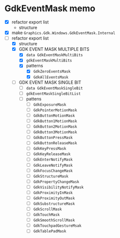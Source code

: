 GdkEventMask memo
=================

* [x] refactor export list
	+ structure
* [x] make `Graphics.Gdk.Windows.GdkEventMask.Internal`
* [ ] refactor export list
	+ [x] structure
	+ [x] GDK EVENT MASK MULTIPLE BITS
		- [x] `data GdkEventMaskMultiBits`
		- [x] `gdkEventMaskMultiBits`
		- [x] patterns
			* [x] `GdkZeroEventsMask`
			* [x] `GdkAllEventsMask`
	+ [ ] GDK EVENT MASK SINGLE BIT
		- [ ] `data GdkEventMaskSingleBit`
		- [ ] `gdkEventMaskSingleBitList`
		- [ ] pattens
			* [ ] `GdkExposureMask`
			* [ ] `GdkPointerMotionMask`
			* [ ] `GdkButtonMotionMask`
			* [ ] `GdkButton1MotionMask`
			* [ ] `GdkButton2MotionMask`
			* [ ] `GdkButton3MotionMask`
			* [ ] `GdkButtonPressMask`
			* [ ] `GdkButtonReleaseMask`
			* [ ] `GdkKeyPressMask`
			* [ ] `GdkKeyReleaseMask`
			* [ ] `GdkEnterNotifyMask`
			* [ ] `GdkLeaveNotifyMask`
			* [ ] `GdkFocusChangeMask`
			* [ ] `GdkStructureMask`
			* [ ] `GdkPropertyChangeMask`
			* [ ] `GdkVisibilityNotifyMask`
			* [ ] `GdkProximityInMask`
			* [ ] `GdkProximityOutMask`
			* [ ] `GdkSubstructureMask`
			* [ ] `GdkScrollMask`
			* [ ] `GdkTouchMask`
			* [ ] `GdkSmoothScrollMask`
			* [ ] `GdkTouchpadGestureMsak`
			* [ ] `GdkTablePadMask`

